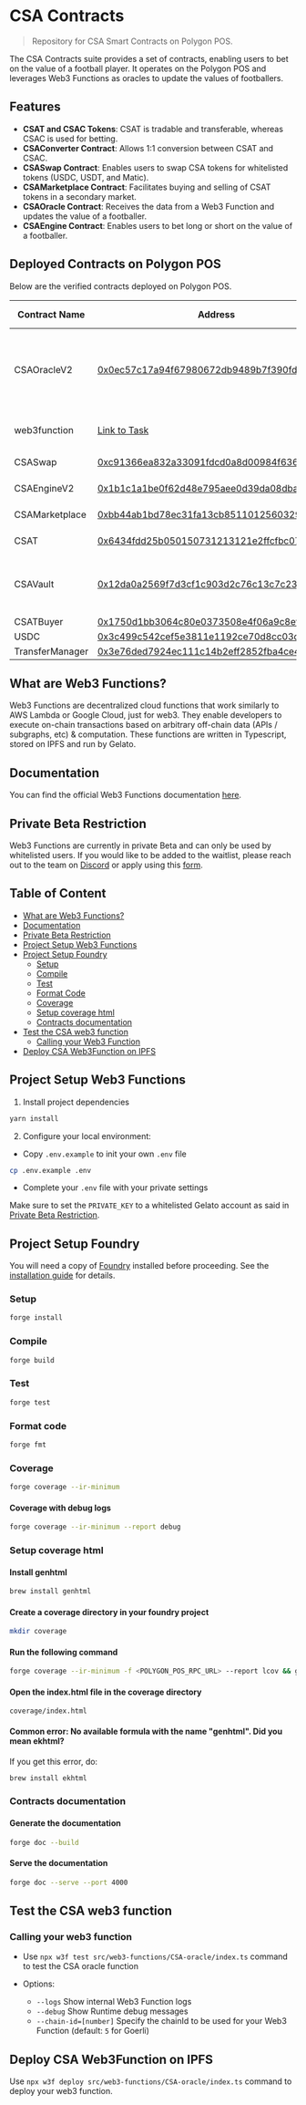 # CSA Contracts
>
> Repository for CSA Smart Contracts on Polygon POS.

The CSA Contracts suite provides a set of contracts, enabling users to bet on the value of a football player. It operates on the Polygon POS and leverages Web3 Functions as oracles to update the values of footballers.

## Features

- **CSAT and CSAC Tokens**: CSAT is tradable and transferable, whereas CSAC is used for betting.
- **CSAConverter Contract**: Allows 1:1 conversion between CSAT and CSAC.
- **CSASwap Contract**: Enables users to swap CSA tokens for whitelisted tokens (USDC, USDT, and Matic).
- **CSAMarketplace Contract**: Facilitates buying and selling of CSAT tokens in a secondary market.
- **CSAOracle Contract**: Receives the data from a Web3 Function and updates the value of a footballer.
- **CSAEngine Contract**: Enables users to bet long or short on the value of a footballer.

## Deployed Contracts on Polygon POS

Below are the verified contracts deployed on Polygon POS.

| Contract Name     | Address                                                                                                    | Additional Information                                                                       |
|-------------------|------------------------------------------------------------------------------------------------------------|----------------------------------------------------------------------------------------------|
| CSAOracleV2       | [0x0ec57c17a94f67980672db9489b7f390fdd60645](https://polygonscan.com/address/0x0ec57c17a94f67980672db9489b7f390fdd60645) | Not upgradeable, redeployment needed if changes are required. [Documentation](src/CSAOracleV2.sol/contract.CSAOracleV2.html) |
| web3function      | [Link to Task](https://beta.app.gelato.network/task/0x4fbad2628c2b76da12ff912688fb9bfb6f486a221a0a25454a1c2af9c12cdff5?chainId=137) | [Beta App Gelato Network](https://beta.app.gelato.network)                                  |
| CSASwap           | [0xc91366ea832a33091fdcd0a8d00984f63689bcc1](https://polygonscan.com/address/0xc91366ea832a33091fdcd0a8d00984f63689bcc1) | [Implementation](https://polygonscan.com/address/0xd8881a4786acb8398081de719feb4190c57c9a4b) [Documentation](src/CSASwap.sol/contract.CSASwap.html)                            |
| CSAEngineV2       | [0x1b1c1a1be0f62d48e795aee0d39da08dba203859](https://polygonscan.com/address/0x1b1c1a1be0f62d48e795aee0d39da08dba203859) | [Implementation](https://polygonscan.com/address/0x5cec04b8817f60baa2613d06f2feaff83b717768) [Documentation](src/CSAEngineV2.sol/contract.CSAEngineV2.html)                    |
| CSAMarketplace    | [0xbb44ab1bd78ec31fa13cb85110125603291dc207](https://polygonscan.com/address/0xbb44ab1bd78ec31fa13cb85110125603291dc207) | [Implementation](https://polygonscan.com/address/0x9384d7602648307bf681ab64a0e7de48a765ee64) [Documentation](src/CSAMarketplace.sol/contract.CSAMarketplace.html)              |
| CSAT              | [0x6434fdd25b050150731213121e2ffcfbc071c6ef](https://polygonscan.com/address/0x6434fdd25b050150731213121e2ffcfbc071c6ef) | [Implementation](https://polygonscan.com/address/0xd5b037d90dec320e188de5b411040d0665aa3ab1) [Documentation](src/CSAT.sol/contract.CSAT.html)                                  |                            |               |
| CSAVault          | [0x12da0a2569f7d3cf1c903d2c76c13c7c2325446e](https://polygonscan.com/address/0x12da0a2569f7d3cf1c903d2c76c13c7c2325446e) | Not upgradeable for security reasons. [Documentation](src/CSAVault.sol/contract.CSAVault.html)                          |
| CSATBuyer         | [0x1750d1bb3064c80e0373508e4f06a9c8ef7efbab](https://polygonscan.com/address/0x1750d1bb3064c80e0373508e4f06a9c8ef7efbab) | [Implementation](https://polygonscan.com/address/0xf8b713c7513d16bf66d62686c58bd3b90943aee1) |
| USDC              | [0x3c499c542cef5e3811e1192ce70d8cc03d5c3359](https://polygonscan.com/token/0x3c499c542cef5e3811e1192ce70d8cc03d5c3359) |                                                                                              |
| TransferManager   | [0x3e76ded7924ec111c14b2eff2852fba4ce481f7e](https://polygonscan.com/address/0x3e76ded7924ec111c14b2eff2852fba4ce481f7e) |                                                                                              |

## What are Web3 Functions?

Web3 Functions are decentralized cloud functions that work similarly to AWS Lambda or Google Cloud, just for web3. They enable developers to execute on-chain transactions based on arbitrary off-chain data (APIs / subgraphs, etc) & computation. These functions are written in Typescript, stored on IPFS and run by Gelato.

## Documentation

You can find the official Web3 Functions documentation [here](https://docs.gelato.network/developer-services/web3-functions).

## Private Beta Restriction

Web3 Functions are currently in private Beta and can only be used by whitelisted users. If you would like to be added to the waitlist, please reach out to the team on [Discord](https://discord.com/invite/ApbA39BKyJ) or apply using this [form](https://form.typeform.com/to/RrEiARiI).

## Table of Content

- [What are Web3 Functions?](#what-are-web3-functions)
- [Documentation](#documentation)
- [Private Beta Restriction](#private-beta-restriction)
- [Project Setup Web3 Functions](#project-setup-web3-functions)
- [Project Setup Foundry](#project-setup-foundry)
  - [Setup](#setup)
  - [Compile](#compile)
  - [Test](#test)
  - [Format Code](#format-code)
  - [Coverage](#coverage)
  - [Setup coverage html](#setup-coverage-html)
  - [Contracts documentation](#contracts-documentation)
- [Test the CSA web3 function](#test-the-csa-web3-function)
  - [Calling your Web3 Function](#calling-your-web3-function)
- [Deploy CSA Web3Function on IPFS](#deploy-csa-web3function-on-ipfs)

## Project Setup Web3 Functions

1. Install project dependencies

```sh
yarn install
```

2. Configure your local environment:

- Copy `.env.example` to init your own `.env` file

```sh
cp .env.example .env
```

- Complete your `.env` file with your private settings

Make sure to set the `PRIVATE_KEY` to a whitelisted Gelato account as said in [Private Beta Restriction](#private-beta-restriction).

## Project Setup Foundry

You will need a copy of [Foundry](https://github.com/foundry-rs/foundry) installed before proceeding. See the [installation guide](https://github.com/foundry-rs/foundry#installation) for details.

### Setup

```sh
forge install
```

### Compile
  
```sh
forge build
```

### Test

```sh
forge test 
```

### Format code
  
```sh
forge fmt
```

### Coverage
  
```sh
forge coverage --ir-minimum
```

#### Coverage with debug logs

```sh
forge coverage --ir-minimum --report debug
```

### Setup coverage html

#### Install genhtml

```sh
brew install genhtml
```

#### Create a coverage directory in your foundry project
  
```sh
mkdir coverage
```

#### Run the following command

```sh
forge coverage --ir-minimum -f <POLYGON_POS_RPC_URL> --report lcov && genhtml lcov.info --branch-coverage --output-dir coverage
```

#### Open the index.html file in the coverage directory

`coverage/index.html`

#### Common error: No available formula with the name "genhtml". Did you mean ekhtml?

If you get this error, do:

```sh
brew install ekhtml
```

### Contracts documentation

#### Generate the documentation

```sh
forge doc --build
```

#### Serve the documentation

```sh
forge doc --serve --port 4000
```

## Test the CSA web3 function

### Calling your web3 function

- Use `npx w3f test src/web3-functions/CSA-oracle/index.ts` command to test the CSA oracle function

- Options:
  - `--logs` Show internal Web3 Function logs
  - `--debug` Show Runtime debug messages
  - `--chain-id=[number]` Specify the chainId to be used for your Web3 Function (default: `5` for Goerli)

## Deploy CSA Web3Function on IPFS

Use `npx w3f deploy src/web3-functions/CSA-oracle/index.ts` command to deploy your web3 function.
